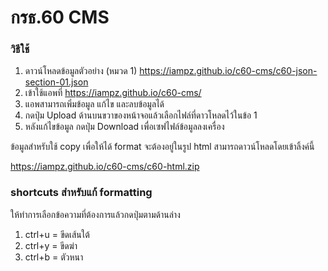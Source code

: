 # กรธ.60 CMS

### วิธีใช้
1. ดาวน์โหลดข้อมูลตัวอย่าง (หมวด 1)
https://iampz.github.io/c60-cms/c60-json-section-01.json
2. เข้าใช้แอพที่ https://iampz.github.io/c60-cms/
3. แอพสามารถเพิ่มข้อมูล แก้ไข และลบข้อมูลได้
4. กดปุ่ม Upload ด้านบนขวาของหน้าจอแล้วเลือกไฟล์ที่ดาวโหลดไว้ในข้อ 1
5. หลังแก้ไขข้อมูล กดปุ่ม Download เพื่อเซฟไฟล์ข้อมูลลงเครื่อง

ข้อมูลสำหรับใช้ copy เพื่อให้ได้ format จะต้องอยู่ในรูป html สามารถดาวน์โหลดโดยเข้าลิ้งค์นี้

https://iampz.github.io/c60-cms/c60-html.zip

### shortcuts สำหรับแก้ formatting
ให้ทำการเลือกข้อความที่ต้องการแล้วกดปุ่มตามด้านล่าง
1. ctrl+u = ขีดเส้นใต้
2. ctrl+y = ขีดฆ่า
3. ctrl+b = ตัวหนา